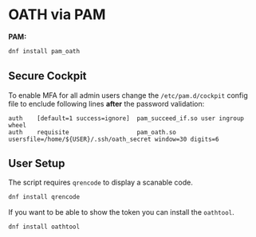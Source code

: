 # OATH via PAM

**PAM:**

```bash
dnf install pam_oath
```

## Secure Cockpit

To enable MFA for all admin users change the `/etc/pam.d/cockpit` config file to enclude following lines **after** the password validation:

```
auth    [default=1 success=ignore]  pam_succeed_if.so user ingroup wheel
auth    requisite                   pam_oath.so usersfile=/home/${USER}/.ssh/oath_secret window=30 digits=6
```

## User Setup

The script requires `qrencode` to display a scanable code.

```bash
dnf install qrencode
```

If you want to be able to show the token you can install the `oathtool`.

```bash
dnf install oathtool
```

